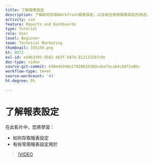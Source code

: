 ```yaml
---
title: 了解報表設定
description: 了解如何存取Workfront報表設定，以及有些常用報表設定的用途。
activity: use
feature: Reports and Dashboards
type: Tutorial
role: User
level: Beginner
team: Technical Marketing
thumbnail: 335159.png
kt: 8871
exl-id: ed4b3395-9582-4b3f-b87b-8121315b7c9c
doc-type: video
source-git-commit: 650e4d346e1792863930dcebafacab4c88f2a8bc
workflow-type: tm+mt
source-wordcount: '41'
ht-degree: 0%

---
```


# 了解報表設定

在此影片中，您將學習：

* 如何存取報表設定
* 有些常用報表設定用於

>[!VIDEO](https://video.tv.adobe.com/v/335159/?quality=12&learn=on)
